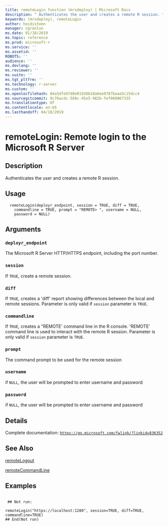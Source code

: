 ```yaml
---
title: remoteLogin function (mrsdeploy) | Microsoft Docs
description: " Authenticates the user and creates a remote R session. "
keywords: (mrsdeploy), remoteLogin
author: heidisteen
manager: cgronlun
ms.date: 01/18/2019
ms.topic: reference
ms.prod: microsoft-r
ms.service: ''
ms.assetid: ''
ROBOTS: ''
audience: ''
ms.devlang: ''
ms.reviewer: ''
ms.suite: ''
ms.tgt_pltfrm: ''
ms.technology: r-server
ms.custom: ''
ms.openlocfilehash: 84a5dfe97d8e01930b18a6ee9787baaa5c15dcc4
ms.sourcegitcommit: 9c76acdc-560c-45e5-982b-fef069067335
ms.translationtype: HT
ms.contentlocale: en-US
ms.lasthandoff: 04/18/2019
---
```

 # <a name="remotelogin-remote-login-to-the-microsoft-r-server"></a>remoteLogin: Remote login to the Microsoft R Server 
 ## <a name="description"></a>Description

Authenticates the user and creates a remote R session.


 ## <a name="usage"></a>Usage

```   
  remoteLogin(deployr_endpoint, session = TRUE, diff = TRUE,
    commandline = TRUE, prompt = "REMOTE> ", username = NULL,
    password = NULL)

```

 ## <a name="arguments"></a>Arguments



 ### `deployr_endpoint`
 The Microsoft R Server HTTP/HTTPS endpoint, including the port number. 



 ### `session`
 If `TRUE`,  create a remote session. 



 ### `diff`
 If `TRUE`, creates a 'diff' report showing differences between the local and remote sessions. Parameter is only valid if `session` parameter is `TRUE`. 



 ### `commandline`
 If `TRUE`,  creates a "REMOTE' command line in the R console. 'REMOTE' command line is used to interact with the remote R session.  Parameter is only valid if `session` parameter is `TRUE`. 



 ### `prompt`
 The command prompt to be used for the remote session 



 ### `username`
 if `NULL`, the user will be prompted to enter username and password 



 ### `password`
 if `NULL`, the user will be prompted to enter username and password 



 ## <a name="details"></a>Details

Complete documentation: [`https://go.microsoft.com/fwlink/?linkid=836352`](https://go.microsoft.com/fwlink/?linkid=836352)



 ## <a name="see-also"></a>See Also

[remoteLogout](remoteLogout.md)

[remoteCommandLine](remoteCommandLine.md)

 ## <a name="examples"></a>Examples

 ```

  ## Not run:

remoteLogin("https://localhost:1280", session=TRUE, diff=TRUE, commandline=TRUE)
 ## End(Not run) 
```

